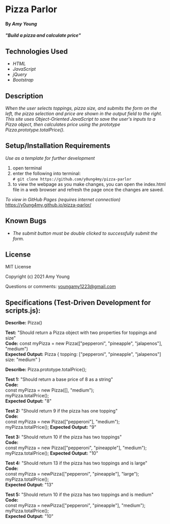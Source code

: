 # Pizza Parlor

#### By _Amy Young_

#### _"Build a pizza and calculate price"_

## Technologies Used

* _HTML_
* _JavaScript_
* _jQuery_
* _Bootstrap_

## Description

_When the user selects toppings, pizza size, and submits the form on the left, the pizza selection and price are shown in the output field to the right. This site uses Object-Oriented JavaScript to save the user's inputs to a Pizza object, then calculates price using the prototype Pizza.prototype.totalPrice()._

## Setup/Installation Requirements

_Use as a template for further development_
1) open terminal
2) enter the following into terminal:  
 `# git clone https://github.com/y0ung4my/pizza-parlor`
3) to view the webpage as you make changes, you can open the index.html file in a web browser and refresh the page once the changes are saved.

_To view in GitHub Pages (requires internet connection)_
https://y0ung4my.github.io/pizza-parlor/

## Known Bugs

* _The submit button must be double clicked to successfully submit the form._

## License

MIT License

Copyright (c) 2021 Amy Young

Questions or comments: youngamy1223@gmail.com

## Specifications (Test-Driven Development for scripts.js):  


**Describe:** Pizza()  

**Test:** "Should return a Pizza object with two properties for toppings and size"  
**Code:** const myPizza = new Pizza(["pepperoni", "pineapple", "jalapenos"], "medium")  
**Expected Output:** Pizza { topping: ["pepperoni", "pineapple", "jalapenos"] size: "medium" }   

**Describe:** Pizza.prototype.totalPrice();  

**Test 1:** "Should return a base price of 8 as a string"  
**Code:**  
const myPizza = new Pizza([], "medium");  
myPizza.totalPrice();  
**Expected Output:** "8"  

**Test 2:** "Should return 9 if the pizza has one topping"  
**Code:**  
const myPizza = new Pizza(["pepperoni"], "medium");  
myPizza.totalPrice(); 
**Expected Output:** "9"  

**Test 3:** "Should return 10 if the pizza has two toppings"  
**Code:**  
const myPizza = new Pizza(["pepperoni", "pineapple"], "medium");  
myPizza.totalPrice(); 
**Expected Output:** "10"  

**Test 4:** "Should return 13 if the pizza has two toppings and is large"  
**Code:**  
const myPizza = newPizza(["pepperoni", "pineapple"], "large");  
myPizza.totalPrice();  
**Expected Output:** "13"  

**Test 5:** "Should return 10 if the pizza has two toppings and is medium"  
**Code:**  
const myPizza = newPizza(["pepperoni", "pineapple"], "medium");  
myPizza.totalPrice();  
**Expected Output:** "10"  